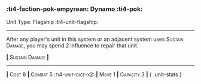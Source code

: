 ### :ti4-faction-pok-empyrean: **Dynamo** :ti4-pok:

Unit Type: Flagship :ti4-unit-flagship:

---

After any player's unit in this system or an adjacent system uses <span style="font-variant:small-caps;">Sustain Damage</span>, you may spend 2 influence to repair that unit.

__|__ <span style="font-variant:small-caps;">Sustain Damage</span> __|__

---

__|__ <span style="font-variant:small-caps;">Cost 8</span> __|__ <span style="font-variant:small-caps;">Combat 5 :ti4-unit-dice-x2:</span> __|__ <span style="font-variant:small-caps;">Move 1</span> __|__ <span style="font-variant:small-caps;">Capacity 3</span> __|__
{ .unit-stats }
